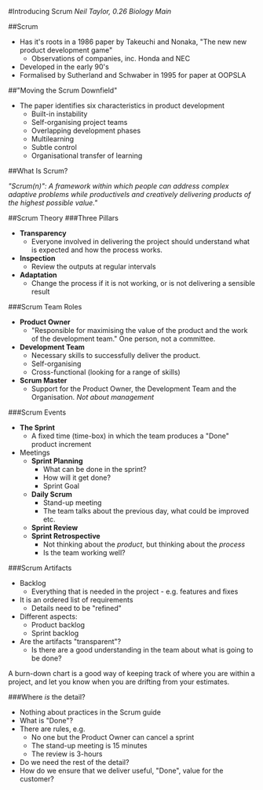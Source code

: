 #Introducing Scrum
*Neil Taylor, 0.26 Biology Main*

##Scrum
* Has it's roots in a 1986 paper by Takeuchi and Nonaka, "The new new product development game"
    * Observations of companies, inc. Honda and NEC
* Developed in the early 90's
* Formalised by Sutherland and Schwaber in 1995 for paper at OOPSLA

##"Moving the Scrum Downfield"
* The paper identifies six characteristics in product development
    * Built-in instability
    * Self-organising project teams
    * Overlapping development phases
    * Multilearning
    * Subtle control
    * Organisational transfer of learning

##What Is Scrum?

*"Scrum(n)": A framework within which people can address complex adaptive problems while productivels and creatively delivering products of the highest possible value."*

##Scrum Theory
###Three Pillars
* **Transparency**
    * Everyone involved in delivering the project should understand what is expected and how the process works.
* **Inspection**
    * Review the outputs at regular intervals
* **Adaptation**
    * Change the process if it is not working, or is not delivering a sensible result

###Scrum Team Roles
* **Product Owner**
    * "Responsible for maximising the value of the product and the work of the development team." One person, not a committee.
* **Development Team**
    * Necessary skills to successfully deliver the product.
    * Self-organising
    * Cross-functional (looking for a range of skills)
* **Scrum Master**
    * Support for the Product Owner, the Development Team and the Organisation. *Not about management*

###Scrum Events
* **The Sprint**
    * A fixed time (time-box) in which the team produces a "Done" product increment
* Meetings
    * **Sprint Planning**
        * What can be done in the sprint?
        * How will it get done?
        * Sprint Goal
    * **Daily Scrum**
        * Stand-up meeting
        * The team talks about the previous day, what could be improved etc.
    * **Sprint Review**
    * **Sprint Retrospective**
        * Not thinking about the *product*, but thinking about the *process*
        * Is the team working well?

###Scrum Artifacts
* Backlog
    * Everything that is needed in the project - e.g. features and fixes
* It is an ordered list of requirements
    * Details need to be "refined"
* Different aspects:
    * Product backlog
    * Sprint backlog
* Are the artifacts "transparent"?
    * Is there are a good understanding in the team about what is going to be done?

A burn-down chart is a good way of keeping track of where you are within a project, and let you know when you are drifting from your estimates.

###Where *is* the detail?
* Nothing about practices in the Scrum guide
* What is "Done"?
* There are rules, e.g.
    * No one but the Product Owner can cancel a sprint
    * The stand-up meeting is 15 minutes
    * The review is 3-hours
* Do we need the rest of the detail?
* How do we ensure that we deliver useful, "Done", value for the customer?
